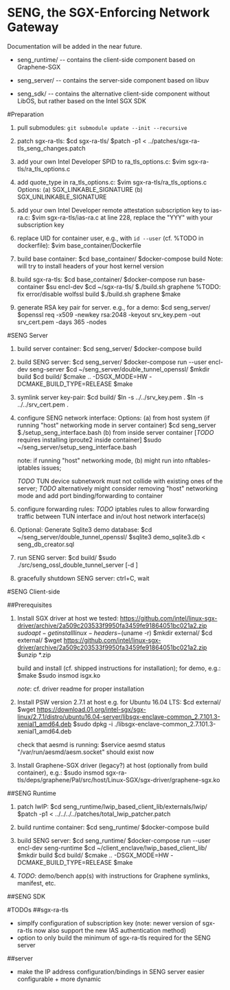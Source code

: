 # SENG, the SGX-Enforcing Network Gateway

Documentation will be added in the near future.

* seng_runtime/ --  contains the client-side component based on Graphene-SGX

* seng_server/  --  contains the server-side component based on libuv

* seng_sdk/ --  contains the alternative client-side component without LibOS, but rather based on the Intel SGX SDK


#Preparation
1. pull submodules:
	`git submodule update --init --recursive`

2. patch sgx-ra-tls:
	$cd sgx-ra-tls/
	$patch -p1 < ../patches/sgx-ra-tls_seng_changes.patch
3. add your own Intel Developer SPID to ra_tls_options.c:
	$vim sgx-ra-tls/ra_tls_options.c
4. add quote_type in ra_tls_options.c:
	$vim sgx-ra-tls/ra_tls_options.c
	Options:
	(a) SGX_LINKABLE_SIGNATURE
	(b) SGX_UNLINKABLE_SIGNATURE
5. add your own Intel Developer remote attestation subscription key to ias-ra.c:
	$vim sgx-ra-tls/ias-ra.c
	at line 228, replace the "YYY" with your subscription key

6. replace UID for container user, e.g., with `id --user` (cf. %TODO in dockerfile):
	$vim base_container/Dockerfile
7. build base container:
	$cd base_container/
	$docker-compose build
	Note: will try to install headers of your host kernel version
8. build sgx-ra-tls:
	$cd base_container/
	$docker-compose run base-container
	$su encl-dev
	$cd ~/sgx-ra-tls/
	$./build.sh graphene  %TODO: fix error/disable wolfssl build
	$./build.sh graphene
	$make

9. generate RSA key pair for server.
	e.g., for a demo:
	$cd seng_server/
	$openssl req -x509 -newkey rsa:2048 -keyout srv_key.pem -out srv_cert.pem -days 365 -nodes

#SENG Server
1. build server container:
	$cd seng_server/
	$docker-compose build
2. build SENG server:
	$cd seng_server/
	$docker-compose run --user encl-dev seng-server
	$cd ~/seng_server/double_tunnel_openssl/
	$mkdir build
	$cd build/
	$cmake .. -DSGX_MODE=HW -DCMAKE_BUILD_TYPE=RELEASE
	$make

3. symlink server key-pair:
	$cd build/
	$ln -s ../../srv_key.pem .
	$ln -s ../../srv_cert.pem .
4. configure SENG network interface:
 	Options:
 	(a) from host system (if running "host" networking mode in server container)
		$cd seng_server
		$./setup_seng_interface.bash
	(b) from inside server container [*TODO* requires installing iproute2 inside container]
		$sudo ~/seng_server/setup_seng_interface.bash
	
	note: if running "host" networking mode, (b) might run into nftables-iptables issues;

	*TODO* TUN device subnetwork must not collide with existing ones of the server;
	*TODO* alternatively might consider removing "host" networking mode and add port binding/forwarding to container
5. configure forwarding rules:
	*TODO* iptables rules to allow forwarding traffic between TUN interface and in/out host network interface(s)

6. Optional: Generate Sqlite3 demo database:
	$cd ~/seng_server/double_tunnel_openssl/
	$sqlite3 demo_sqlite3.db < seng_db_creator.sql

7. run SENG server:
	$cd build/
	$sudo ./src/seng_ossl_double_tunnel_server [-d <db>] <port>
8. gracefully shutdown SENG server:
	ctrl+C, wait

#SENG Client-side

##Prerequisites
1. Install SGX driver at host
	we tested: https://github.com/intel/linux-sgx-driver/archive/2a509c203533f9950fa3459fe91864051bc021a2.zip
	$sudo apt-get install linux-headers-$(uname -r)
	$mkdir external/
	$cd external/
	$wget https://github.com/intel/linux-sgx-driver/archive/2a509c203533f9950fa3459fe91864051bc021a2.zip
	$unzip \*.zip

	build and install (cf. shipped instructions for installation); for demo, e.g.:
	$make
	$sudo insmod isgx.ko

	*note*: cf. driver readme for proper installation

2. Install PSW version 2.7.1 at host
	e.g. for Ubuntu 16.04 LTS:
	$cd external/
	$wget https://download.01.org/intel-sgx/sgx-linux/2.7.1/distro/ubuntu16.04-server/libsgx-enclave-common_2.7.101.3-xenial1_amd64.deb
	$sudo dpkg -i ./libsgx-enclave-common_2.7.101.3-xenial1_amd64.deb
	
	check that aesmd is running:
	$service aesmd status
	"/var/run/aesmd/aesm.socket" should exist now

3. Install Graphene-SGX driver (legacy?) at host (optionally from build container), e.g.:
	$sudo insmod sgx-ra-tls/deps/graphene/Pal/src/host/Linux-SGX/sgx-driver/graphene-sgx.ko

##SENG Runtime
1. patch lwIP:
	$cd seng_runtime/lwip_based_client_lib/externals/lwip/
	$patch -p1 < ../../../../patches/total_lwip_patcher.patch

2. build runtime container:
	$cd seng_runtime/
	$docker-compose build

3. build SENG server:
	$cd seng_runtime/
	$docker-compose run --user encl-dev seng-runtime
	$cd ~/client_enclave/lwip_based_client_lib/
	$mkdir build
	$cd build/
	$cmake .. -DSGX_MODE=HW -DCMAKE_BUILD_TYPE=RELEASE
	$make

4. *TODO*: demo/bench app(s) with instructions for Graphene symlinks, manifest, etc.


##SENG SDK



#TODOs
##sgx-ra-tls
* simplfy configuration of subscription key (note: newer version of sgx-ra-tls now also support the new IAS authentication method)
* option to only build the minimum of sgx-ra-tls required for the SENG server

##server
* make the IP address configuration/bindings in SENG server easier configurable + more dynamic